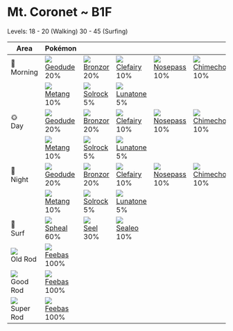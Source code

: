 # Mt. Coronet ~ B1F
Levels: 18 - 20 (Walking) 30 - 45 (Surfing)

Area                         | Pokémon                         | &nbsp;                          | &nbsp;                          | &nbsp;                          | &nbsp;                          | &nbsp;                          
---                          | ---                             | ---                             | ---                             | ---                             | ---                             | ---                             
🌅<br>Morning                 | ![][074]<br> [Geodude]<br> 20% | ![][436]<br> [Bronzor]<br> 20% | ![][035]<br> [Clefairy]<br> 10%| ![][299]<br> [Nosepass]<br> 10%| ![][358]<br> [Chimecho]<br> 10%| ![][041]<br> [Zubat]<br> 10%   
&nbsp;                       | ![][375]<br> [Metang]<br> 10%  | ![][338]<br> [Solrock]<br> 5%  | ![][337]<br> [Lunatone]<br> 5% 
🌞<br>Day                     | ![][074]<br> [Geodude]<br> 20% | ![][436]<br> [Bronzor]<br> 20% | ![][035]<br> [Clefairy]<br> 10%| ![][299]<br> [Nosepass]<br> 10%| ![][358]<br> [Chimecho]<br> 10%| ![][041]<br> [Zubat]<br> 10%   
&nbsp;                       | ![][375]<br> [Metang]<br> 10%  | ![][338]<br> [Solrock]<br> 5%  | ![][337]<br> [Lunatone]<br> 5% 
🌙<br>Night                   | ![][074]<br> [Geodude]<br> 20% | ![][436]<br> [Bronzor]<br> 20% | ![][035]<br> [Clefairy]<br> 10%| ![][299]<br> [Nosepass]<br> 10%| ![][358]<br> [Chimecho]<br> 10%| ![][041]<br> [Zubat]<br> 10%   
&nbsp;                       | ![][375]<br> [Metang]<br> 10%  | ![][338]<br> [Solrock]<br> 5%  | ![][337]<br> [Lunatone]<br> 5% 
🌊<br> Surf                   | ![][363]<br> [Spheal]<br> 60%  | ![][086]<br> [Seel]<br> 30%    | ![][364]<br> [Sealeo]<br> 10%  
![][old-rod]<br> Old Rod     | ![][349]<br> [Feebas]<br> 100% 
![][good-rod]<br> Good Rod   | ![][349]<br> [Feebas]<br> 100% 
![][super-rod]<br> Super Rod | ![][349]<br> [Feebas]<br> 100% 


[Clefairy]: ../../pokemon_changes/035/
[Zubat]: ../../pokemon_changes/041/
[Geodude]: ../../pokemon_changes/074/
[Seel]: ../../pokemon_changes/086/
[Nosepass]: ../../pokemon_changes/299/
[Lunatone]: ../../pokemon_changes/337/
[Solrock]: ../../pokemon_changes/338/
[Feebas]: ../../pokemon_changes/349/
[Chimecho]: ../../pokemon_changes/358/
[Spheal]: ../../pokemon_changes/363/
[Sealeo]: ../../pokemon_changes/364/
[Metang]: ../../pokemon_changes/375/
[Bronzor]: ../../pokemon_changes/436/
[good-rod]: ../img/items/good-rod.png
[old-rod]: ../img/items/old-rod.png
[super-rod]: ../img/items/super-rod.png
[035]: ../img/pokemon/035.png
[041]: ../img/pokemon/041.png
[074]: ../img/pokemon/074.png
[086]: ../img/pokemon/086.png
[299]: ../img/pokemon/299.png
[337]: ../img/pokemon/337.png
[338]: ../img/pokemon/338.png
[349]: ../img/pokemon/349.png
[358]: ../img/pokemon/358.png
[363]: ../img/pokemon/363.png
[364]: ../img/pokemon/364.png
[375]: ../img/pokemon/375.png
[436]: ../img/pokemon/436.png
